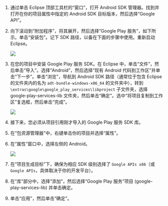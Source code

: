 

1. 通过单击 Eclipse 顶部工具栏的“窗口”，打开 Android SDK 管理器。找到并打开在你的项目属性中指定的 Android SDK 目标版本，然后选择“Google API”。

2. 向下滚动到“附加程序”，将其展开，然后选择“Google Play 服务”，如下所示。单击“安装包”。记下 SDK 路径，以备在下面的步骤中使用。重新启动 Eclipse。

   ![](./media/notification-hubs-android-get-started/notification-hub-create-android-app4.png)


3. 在您的项目中安装 Google Play 服务 SDK。在 Eclipse 中，单击“文件”，然后单击“导入”。选择“Android”，然后选择“现有 Android 代码到工作区”并单击“下一步”。单击“浏览”，导航到 Android SDK 路径（通常位于包含 Eclipse 的文件夹内的名为 `adt-bundle-windows-x86_64` 的文件夹中），转到 `\extras\google\google_play_services\libproject` 子文件夹，选择 google-play-services-lib 文件夹，然后单击“确定”。选中“将项目复制到工作区”复选框，然后单击“完成”。

	![](./media/mobile-services-android-get-started-push/mobile-eclipse-import-Play-library.png)

4. 接下来，您必须从项目引用刚才导入的 Google Play 服务 SDK 库。

5. 在“包资源管理器”中，右键单击你的项目并选择“属性”。
 
6. 在“属性”窗口中，选择左侧的 Android。

	![](./media/mobile-services-android-get-started-push/mobile-google-set-project-properties.png)


7. 在“项目生成目标”下，确保为相应 SDK 级别选择了 `Google APIs x86`（或 `Google APIs`，具体取决于你的开发平台）。

 
8. 在“库”部分中，选择“添加”，然后选择“Google Play 服务”项目 (google-play-services-lib) 并单击确定。

9. 单击“应用”，然后单击“确定”。

<!---HONumber=61-->